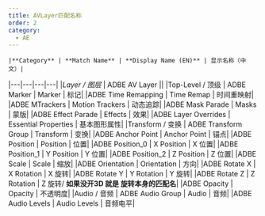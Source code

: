```yaml
---
title: AVLayer匹配名称
order: 2
category:
  - AE
---
```

    |**Category** | **Match Name** | **Display Name (EN)** | 显示名称（中文）|
|---|---|---|---|
|_Layer / 图层_ | ADBE AV Layer ||
|Top-Level / 顶级 | ADBE Marker | Marker | 标记|
|ADBE Time Remapping | Time Remap | 时间重映射|
|ADBE MTrackers | Motion Trackers | 动态追踪|
|ADBE Mask Parade | Masks | 蒙版|
|ADBE Effect Parade | Effects | 效果|
|ADBE Layer Overrides | Essential Properties | 基本图形属性|
|Transform / 变换 | ADBE Transform Group | Transform | 变换|
|ADBE Anchor Point | Anchor Point | 锚点|
|ADBE Position | Position | 位置|
|ADBE Position_0 | X Position | X 位置|
|ADBE Position_1 | Y Position | Y 位置|
|ADBE Position_2 | Z Position | Z 位置|
|ADBE Scale | Scale | 缩放|
|ADBE Orientation | Orientation | 方向|
|ADBE Rotate X | X Rotation | X 旋转|
|ADBE Rotate Y | Y Rotation | Y 旋转|
|ADBE Rotate Z | Z Rotation | Z 旋转/ **如果没开3D 就是 旋转本身的匹配名**|
|ADBE Opacity | Opacity | 不透明度|
|Audio / 音频 | ADBE Audio Group | Audio | 音频|
|ADBE Audio Levels | Audio Levels | 音频电平|

